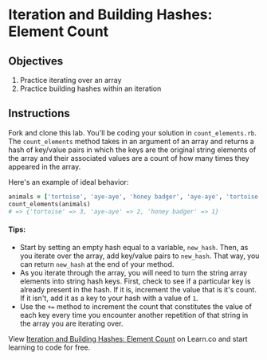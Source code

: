 # Iteration and Building Hashes: Element Count

## Objectives

1. Practice iterating over an array
2. Practice building hashes within an iteration

## Instructions

Fork and clone this lab. You'll be coding your solution in `count_elements.rb`. The `count_elements` method takes in an argument of an array and returns a hash of key/value pairs in which the keys are the original string elements of the array and their associated values are a count of how many times they appeared in the array. 

Here's an example of ideal behavior:

```ruby
animals = ['tortoise', 'aye-aye', 'honey badger', 'aye-aye', 'tortoise', 'tortoise']
count_elements(animals)
# => {'tortoise' => 3, 'aye-aye' => 2, 'honey badger' => 1}
```

#### Tips:

* Start by setting an empty hash equal to a variable, `new_hash`. Then, as you iterate over the array, add key/value pairs to `new_hash`. That way, you can return `new_hash` at the end of your method. 
* As you iterate through the array, you will need to turn the string array elements into string hash keys. First, check to see if a particular key is already present in the hash. If it is, increment the value that is it's count. If it isn't, add it as a key to your hash with a value of `1`. 
* Use the `+=` method to increment the count that constitutes the value of each key every time you encounter another repetition of that string in the array you are iterating over. 


<p data-visibility='hidden'>View <a href='https://learn.co/lessons/count-elements' title='Iteration and Building Hashes: Element Count'>Iteration and Building Hashes: Element Count</a> on Learn.co and start learning to code for free.</p>
